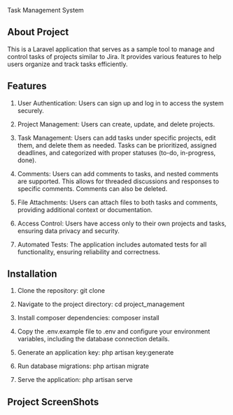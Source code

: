 Task Management System

## About Project

This is a Laravel application that serves as a sample tool to manage and control tasks of projects similar to Jira. It provides various features to help users organize and track tasks efficiently.

## Features

1. User Authentication: Users can sign up and log in to access the system securely.

2. Project Management: Users can create, update, and delete projects.

3. Task Management: Users can add tasks under specific projects, edit them, and delete them as needed. Tasks can be prioritized, assigned deadlines, and categorized with proper statuses (to-do, in-progress, done).

4. Comments: Users can add comments to tasks, and nested comments are supported. This allows for threaded discussions and responses to specific comments. Comments can also be deleted.

5. File Attachments: Users can attach files to both tasks and comments, providing additional context or documentation.

6. Access Control: Users have access only to their own projects and tasks, ensuring data privacy and security.

7. Automated Tests: The application includes automated tests for all functionality, ensuring reliability and correctness.

## Installation

1. Clone the repository: git clone [<repository-url>](https://github.com/pravinpgr9/project_management.git)

2. Navigate to the project directory: cd project_management

3. Install composer dependencies: composer install

4. Copy the .env.example file to .env and configure your environment variables, including the database connection details.

5. Generate an application key: php artisan key:generate

6. Run database migrations: php artisan migrate

7. Serve the application: php artisan serve

## Project ScreenShots

